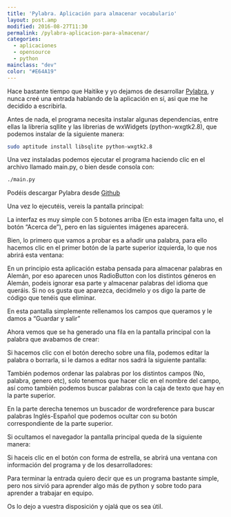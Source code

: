 ```yaml
---
title: 'Pylabra. Aplicación para almacenar vocabulario'
layout: post.amp
modified: 2016-08-27T11:30
permalink: /pylabra-aplicacion-para-almacenar/
categories:
  - aplicaciones
  - opensource
  - python
mainclass: "dev"
color: "#E64A19"
---
```


Hace bastante tiempo que Haitike y yo dejamos de desarrollar [Pylabra][1], y nunca creé una entrada hablando de la aplicación en sí, asi que me he decidido a escribirla.

Antes de nada, el programa necesita instalar algunas dependencias, entre ellas la libreria sqllite y las librerias de wxWidgets (python-wxgtk2.8), que podemos instalar de la siguiente manera:

```bash
sudo aptitude install libsqlite python-wxgtk2.8
```

<!--more-->

Una vez instaladas podemos ejecutar el programa haciendo clic en el archivo llamado main.py, o bien desde consola con:

```bash
./main.py
```

Podéis descargar Pylabra desde <a target="_blank" href="https://github.com/algui91/PyLabra">Github</a>

Una vez lo ejecutéis, vereis la pantalla principal:

<figure>
	<amp-img on="tap:lightbox1" role="button" tabindex="0" layout="responsive"  height="640" src="https://3.bp.blogspot.com/_IlK2pNFFgGM/TUB3RT8nvII/AAAAAAAAASY/EoeMulJUyJU/s800/principal.png" width="800"></amp-img>
</figure>

La interfaz es muy simple con 5 botones arriba (En esta imagen falta uno, el botón &#8220;Acerca de&#8221;), pero en las siguientes imágenes aparecerá.

Bien, lo primero que vamos a probar es a añadir una palabra, para ello hacemos clic en el primer botón de la parte superior izquierda, lo que nos abrirá esta ventana:

<figure>
	<amp-img on="tap:lightbox1" role="button" tabindex="0" layout="responsive"  height="640" src="https://1.bp.blogspot.com/_IlK2pNFFgGM/TUB3APm2yfI/AAAAAAAAAR4/b-EUFZtkKJY/s800/AddPalabra.png" width="800"></amp-img>
</figure>

En un principio esta aplicación estaba pensada para almacenar palabras en Alemán, por eso aparecen unos RadioButton con los distintos géneros en Alemán, podeis ignorar esa parte y almacenar palabras del idioma que queráis. Si no os gusta que aparezca, decidmelo y os digo la parte de código que tenéis que eliminar.

En esta pantalla simplemente rellenamos los campos que queramos y le damos a &#8220;Guardar y salir&#8221;

Ahora vemos que se ha generado una fila en la pantalla principal con la palabra que avabamos de crear:

<figure>
	<amp-img on="tap:lightbox1" role="button" tabindex="0" layout="responsive"  height="640" src="https://2.bp.blogspot.com/_IlK2pNFFgGM/TUB3Al5R7dI/AAAAAAAAASA/W1nLDdgvH6A/s800/condatos.png" width="800"></amp-img>
</figure>

Si hacemos clic con el botón derecho sobre una fila, podemos editar la palabra o borrarla, si le damos a editar nos sadrá la siguiente pantalla:

<figure>
	<amp-img on="tap:lightbox1" role="button" tabindex="0" layout="responsive"  height="640" src="https://4.bp.blogspot.com/_IlK2pNFFgGM/TUB3BJpBsVI/AAAAAAAAASQ/_yeeBiG9AcM/s800/EditarPalabra.png" width="800"></amp-img>
</figure>

También podemos ordenar las palabras por los distintos campos (No, palabra, genero etc), solo tenemos que hacer clic en el nombre del campo, así como también podemos buscar palabras con la caja de texto que hay en la parte superior.

En la parte derecha tenemos un buscador de wordreference para buscar palabras Inglés-Español que podemos ocultar con su botón correspondiente de la parte superior.

<figure>
	<amp-img on="tap:lightbox1" role="button" tabindex="0" layout="responsive"  height="640" src="https://4.bp.blogspot.com/_IlK2pNFFgGM/TUB3A77mKsI/AAAAAAAAASI/jDL9aDs2bss/s800/diccionario.png" width="800"></amp-img>
</figure>

Si ocultamos el navegador la pantalla principal queda de la siguiente manera:

<figure>
	<amp-img on="tap:lightbox1" role="button" tabindex="0" layout="responsive"  height="640" src="https://2.bp.blogspot.com/_IlK2pNFFgGM/TUB3RgQpV7I/AAAAAAAAASg/86OmTn34j3s/s800/QuitarNavegador.png" width="800"></amp-img>
</figure>

Si haceis clic en el botón con forma de estrella, se abrirá una ventana con información del programa y de los desarrolladores:

<figure>
    <amp-img on="tap:lightbox1" role="button" tabindex="0" layout="responsive"  height="640" src="https://3.bp.blogspot.com/_IlK2pNFFgGM/TUB3AAFAq5I/AAAAAAAAARw/hPadST7-nyc/s800/AcercaDe.png" width="800"></amp-img>
</figure>

Para terminar la entrada quiero decir que es un programa bastante simple, pero nos sirvió para aprender algo más de python y sobre todo para aprender a trabajar en equipo.

Os lo dejo a vuestra disposición y ojalá que os sea útil.


 [1]: https://elbauldelprogramador.com/pylabra-aplicacion-para-almacenar/
